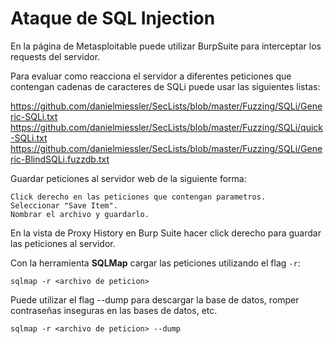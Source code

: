 # Ataque de SQL Injection

En la página de Metasploitable puede utilizar BurpSuite para interceptar los requests del servidor.

Para evaluar como reacciona el servidor a diferentes peticiones que contengan cadenas de caracteres de SQLi puede usar las siguientes listas:

https://github.com/danielmiessler/SecLists/blob/master/Fuzzing/SQLi/Generic-SQLi.txt​
https://github.com/danielmiessler/SecLists/blob/master/Fuzzing/SQLi/quick-SQLi.txt​
https://github.com/danielmiessler/SecLists/blob/master/Fuzzing/SQLi/Generic-BlindSQLi.fuzzdb.txt


Guardar peticiones al servidor web de la siguiente forma:

```
Click derecho en las peticiones que contengan parametros.
Seleccionar "Save Item".
Nombrar el archivo y guardarlo.
```


En la vista de Proxy History en Burp Suite hacer click derecho para guardar las peticiones al servidor.

Con la herramienta **SQLMap** cargar las peticiones utilizando el flag `-r`:

```
sqlmap -r <archivo de peticion>
```

Puede utilizar el flag --dump para descargar la base de datos, romper contraseñas inseguras en las bases de datos, etc.


```
sqlmap -r <archivo de peticion> --dump
```

